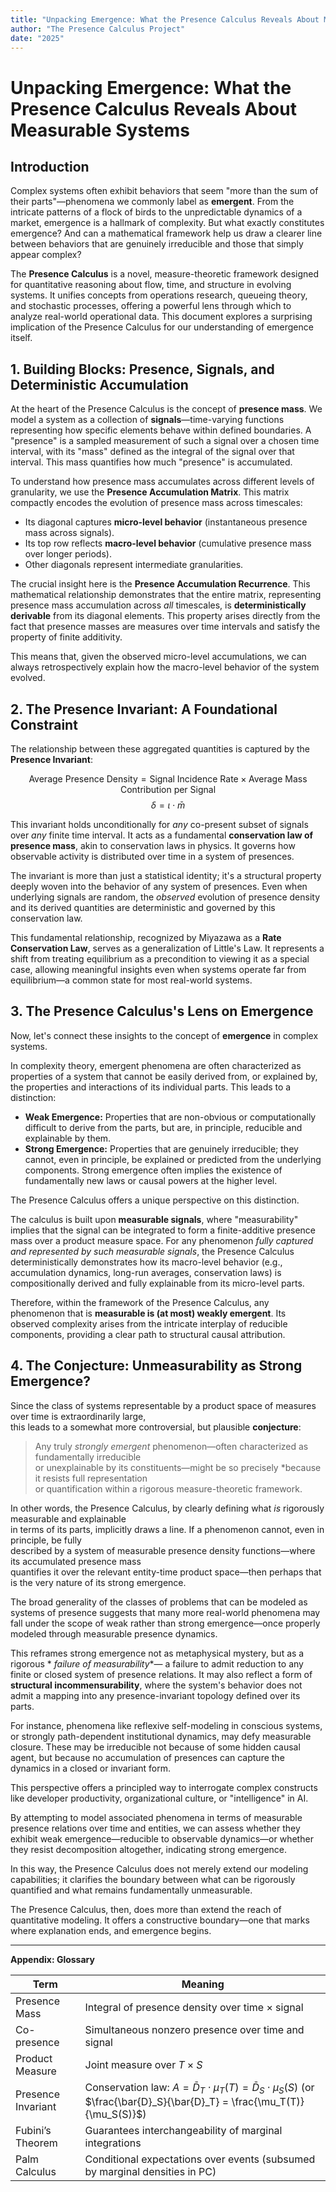 ```yaml
---
title: "Unpacking Emergence: What the Presence Calculus Reveals About Measurable Systems"
author: "The Presence Calculus Project"
date: "2025"
---
```


# Unpacking Emergence: What the Presence Calculus Reveals About Measurable Systems

## Introduction

Complex systems often exhibit behaviors that seem "more than the sum of their parts"—phenomena we commonly label as **emergent**. From the intricate patterns of a flock of birds to the unpredictable dynamics of a market, emergence is a hallmark of complexity. But what exactly constitutes emergence? And can a mathematical framework help us draw a clearer line between behaviors that are genuinely irreducible and those that simply appear complex?

The **Presence Calculus** is a novel, measure-theoretic framework designed for quantitative reasoning about flow, time, and structure in evolving systems. It unifies concepts from operations research, queueing theory, and stochastic processes, offering a powerful lens through which to analyze real-world operational data. This document explores a surprising implication of the Presence Calculus for our understanding of emergence itself.

## 1. Building Blocks: Presence, Signals, and Deterministic Accumulation

At the heart of the Presence Calculus is the concept of **presence mass**. We model a system as a collection of **signals**—time-varying functions representing how specific elements behave within defined boundaries. A "presence" is a sampled measurement of such a signal over a chosen time interval, with its "mass" defined as the integral of the signal over that interval. This mass quantifies how much "presence" is accumulated.

To understand how presence mass accumulates across different levels of granularity, we use the **Presence Accumulation Matrix**. This matrix compactly encodes the evolution of presence mass across timescales:
* Its diagonal captures **micro-level behavior** (instantaneous presence mass across signals).
* Its top row reflects **macro-level behavior** (cumulative presence mass over longer periods).
* Other diagonals represent intermediate granularities.

The crucial insight here is the **Presence Accumulation Recurrence**. This mathematical relationship demonstrates that the entire matrix, representing presence mass accumulation across *all* timescales, is **deterministically derivable** from its diagonal elements. This property arises directly from the fact that presence masses are measures over time intervals and satisfy the property of finite additivity.

This means that, given the observed micro-level accumulations, we can always retrospectively explain how the macro-level behavior of the system evolved.

## 2. The Presence Invariant: A Foundational Constraint

The relationship between these aggregated quantities is captured by the **Presence Invariant**:

$$ \text{Average Presence Density} = \text{Signal Incidence Rate} \times \text{Average Mass Contribution per Signal} $$
$$ \delta = \iota \cdot \bar{m} $$

This invariant holds unconditionally for *any* co-present subset of signals over *any* finite time interval. It acts as a fundamental **conservation law of presence mass**, akin to conservation laws in physics. It governs how observable activity is distributed over time in a system of presences.

The invariant is more than just a statistical identity; it's a structural property deeply woven into the behavior of any system of presences. Even when underlying signals are random, the *observed* evolution of presence density and its derived quantities are deterministic and governed by this conservation law.

This fundamental relationship, recognized by Miyazawa as a **Rate Conservation Law**, serves as a generalization of Little's Law. It represents a shift from treating equilibrium as a precondition to viewing it as a special case, allowing meaningful insights even when systems operate far from equilibrium—a common state for most real-world systems.

## 3. The Presence Calculus's Lens on Emergence

Now, let's connect these insights to the concept of **emergence** in complex systems.

In complexity theory, emergent phenomena are often characterized as properties of a system that cannot be easily derived from, or explained by, the properties and interactions of its individual parts. This leads to a distinction:

* **Weak Emergence:** Properties that are non-obvious or computationally difficult to derive from the parts, but are, in principle, reducible and explainable by them.
* **Strong Emergence:** Properties that are genuinely irreducible; they cannot, even in principle, be explained or predicted from the underlying components. Strong emergence often implies the existence of fundamentally new laws or causal powers at the higher level.

The Presence Calculus offers a unique perspective on this distinction.

The calculus is built upon **measurable signals**, where "measurability" implies that the signal can be integrated to form a finite-additive presence mass over a product measure space. For any phenomenon *fully captured and represented by such measurable signals*, the Presence Calculus deterministically demonstrates how its macro-level behavior (e.g., accumulation dynamics, long-run averages, conservation laws) is compositionally derived and fully explainable from its micro-level parts.

Therefore, within the framework of the Presence Calculus, any phenomenon that is **measurable is (at most) weakly emergent**. Its observed complexity arises from the intricate interplay of reducible components, providing a clear path to structural causal attribution.

## 4. The Conjecture: Unmeasurability as Strong Emergence?

Since the class of systems representable by a product space of measures over time is extraordinarily large,  
this leads to a somewhat more controversial, but plausible **conjecture**:

> Any truly *strongly emergent* phenomenon—often characterized as fundamentally irreducible  
> or unexplainable by its constituents—might be so precisely *because it resists full representation  
> or quantification within a rigorous measure-theoretic framework.

In other words, the Presence Calculus, by clearly defining what *is* rigorously measurable and explainable  
in terms of its parts, implicitly draws a line. If a phenomenon cannot, even in principle, be fully  
described by a system of measurable presence density functions—where its accumulated presence mass  
quantifies it over the relevant entity-time product space—then perhaps that is the very nature of its strong emergence.

The broad generality of the classes of problems that can be modeled as systems
of presence suggests that many more real-world phenomena may fall under the
scope of weak rather than strong emergence—once properly modeled through
measurable presence dynamics.

This reframes strong emergence not as metaphysical mystery, but as a rigorous *
*failure of measurability**— a failure to admit reduction to any finite or
closed system of presence relations. It may also reflect a form of **structural
incommensurability**, where the system's behavior does not admit a mapping into
any presence-invariant topology defined over its parts.

For instance, phenomena like reflexive self-modeling in conscious systems, or
strongly path-dependent institutional dynamics, may defy measurable closure.
These may be irreducible not because of some hidden causal agent, but because no
accumulation of presences can capture the dynamics in a closed or invariant
form.

This perspective offers a principled way to interrogate complex constructs like
developer productivity, organizational culture, or "intelligence" in AI. 

By attempting to model associated phenomena in terms of measurable presence
relations over time and entities, we can assess whether they exhibit weak
emergence—reducible to observable dynamics—or whether they resist decomposition
altogether, indicating strong emergence.

In this way, the Presence Calculus does not merely extend our modeling
capabilities; it clarifies the boundary between what can be rigorously
quantified and what remains fundamentally unmeasurable.

The Presence Calculus, then, does more than extend the reach of quantitative
modeling. It offers a constructive boundary—one that marks where explanation
ends, and emergence begins.


---

**Appendix: Glossary**

| Term | Meaning |
|---|---|
| Presence Mass | Integral of presence density over time × signal |
| Co-presence | Simultaneous nonzero presence over time and signal |
| Product Measure | Joint measure over $T \times S$ |
| Presence Invariant | Conservation law: $A = \bar{D}_T \cdot \mu_T(T) = \bar{D}_S \cdot \mu_S(S)$ (or $\frac{\bar{D}_S}{\bar{D}_T} = \frac{\mu_T(T)}{\mu_S(S)}$) |
| Fubini’s Theorem | Guarantees interchangeability of marginal integrations |
| Palm Calculus | Conditional expectations over events (subsumed by marginal densities in PC) |